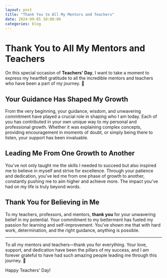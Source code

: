 ```yaml
---
layout: post
title: "Thank You to All My Mentors and Teachers"
date: 2024-09-05 10:00:00
categories: blog
---
```


# Thank You to All My Mentors and Teachers

On this special occasion of **Teachers' Day**, I want to take a moment to express my heartfelt gratitude to all the incredible mentors and teachers who have been a part of my journey. 🙏

## Your Guidance Has Shaped My Growth

From the very beginning, your guidance, wisdom, and unwavering commitment have played a crucial role in shaping who I am today. Each of you has contributed in your own unique way to my personal and professional growth. Whether it was explaining complex concepts, providing encouragement in moments of doubt, or simply being there to listen, your support has been invaluable.

## Leading Me From One Growth to Another

You’ve not only taught me the skills I needed to succeed but also inspired me to believe in myself and strive for excellence. Through your patience and dedication, you've led me from one phase of growth to another, constantly pushing me to aim higher and achieve more. The impact you’ve had on my life is truly beyond words.

## Thank You for Believing in Me

To my teachers, professors, and mentors, **thank you** for your unwavering belief in my potential. Your commitment to my betterment has fueled my passion for learning and self-improvement. You’ve shown me that with hard work, determination, and the right guidance, anything is possible.

---

To all my mentors and teachers—thank you for everything. Your love, support, and dedication have been the pillars of my success, and I am forever grateful to have had such amazing people leading me through this journey. 💙

Happy Teachers' Day!
